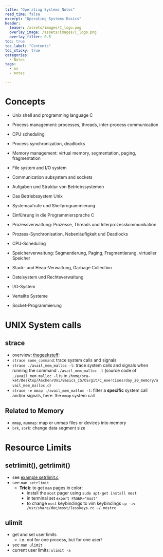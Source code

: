 ```yaml
---
title: "Operating Systems Notes"
read_time: false
excerpt: "Operating Systems Basics"
header:
  teaser: /assets/images/C_logo.png
  overlay_image: /assets/images/C_logo.png
  overlay_filter: 0.5 
toc: true
toc_label: "Contents"
toc_sticky: true
categories:
  - Notes
tags:
  - os
  - notes

---
```


# Concepts

- Unix shell and programming language C
- Process management: processes, threads, inter-process communication
- CPU scheduling
- Process synchronization, deadlocks
- Memory management: virtual memory, segmentation, paging, fragmentation
- File system and I/O system
- Communication subsystem and sockets

- Aufgaben und Struktur von Betriebssystemen
- Das Betriebssystem Unix
- Systemaufrufe und Shellprogrammierung
- Einführung in die Programmiersprache C
- Prozessverwaltung: Prozesse, Threads und Interprozesskommunikation
- Prozess-Synchronisation, Nebenläufigkeit und Deadlocks
- CPU-Scheduling
- Speicherverwaltung: Segmentierung, Paging, Fragmentierung, virtueller Speicher
- Stack- und Heap-Verwaltung, Garbage Collection
- Dateisystem und Rechteverwaltung
- I/O-System
- Verteilte Systeme
- Socket-Programmierung

# UNIX System calls

## strace

- overview: [thegeekstuff](https://www.thegeekstuff.com/2011/11/strace-examples/):
- `strace some_command`: trace system calls and signals
- `strace ./avail_mem_malloc -l`: trace system calls and signals when running the command `./avail_mem_malloc -l` (source code of `./avail_mem_malloc -l` is in `/home/bra-ket/Desktop/Aachen/Uni/Basics_CS/OS/git/C_exercises/day_20_memory/avail_mem_malloc.c`)
- `strace -e mmap ./avail_mem_malloc -l`: filter a **specific** system call and/or signals, here: the `mmap` system call

## Related to Memory

- `mmap`, `munmap`: map or unmap files or devices into memory
- `brk`, `sbrk`: change data segment size

# Resource Limits

## setrlimit(), getrlimit()

- see [example setrlimit.c](https://github.com/pharath/C_exercises/blob/master/day_20_memory/setrlimit.c)
- see `man setrlimit`
    - **Trick**: to get `man` pages in color: 
        - install the `most` pager using `sudo apt-get install most`
        - in terminal set `export PAGER="most"`
        - to change `most` keybindings to vim keybindings `cp -iv /usr/share/doc/most/lesskeys.rc ~/.mostrc`

## ulimit

- get and set user limits
    - i.e. not for one process, but for one user!
- see `man ulimit`
- current user limits: `ulimit -a`
